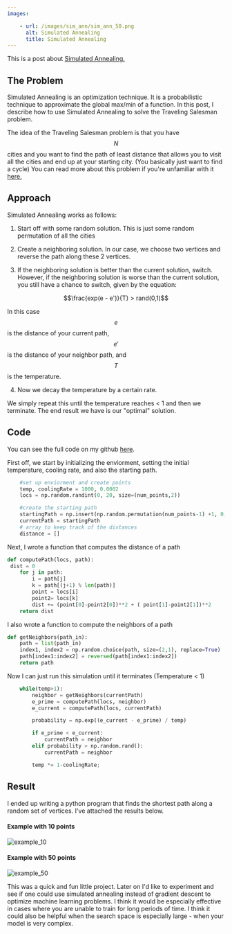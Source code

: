 ```yaml
---
images:

    - url: /images/sim_ann/sim_ann_50.png
      alt: Simulated Annealing
      title: Simulated Annealing
---
```


This is a post about [Simulated Annealing.](https://en.wikipedia.org/wiki/Simulated_annealing)

## The Problem
Simulated Annealing is an optimization technique. It is a probabilistic technique to approximate the global max/min of a function. In this post, I describe how to use Simulated Annealing to solve the Traveling Salesman problem.

The idea of the Traveling Salesman problem is that you have $$N$$ cities and you want to find the path of least distance that allows you to visit all the cities and end up at your starting city. (You basically just want to find a cycle) You can read more about this problem if you're unfamiliar with it [here.](https://simple.wikipedia.org/wiki/Travelling_salesman_problem)

## Approach
Simulated Annealing works as follows:

1. Start off with some random solution. This is just some random permutation of all the cities

2. Create a neighboring solution. In our case, we choose two vertices and reverse the path along these 2 vertices.

3. If the neighboring solution is better than the current solution, switch. However, if the neighboring solution is worse than the current solution, you still have a chance to switch, given by the equation:

$$\frac{exp(e - e')}{T} > rand(0,1)$$

  In this case $$e$$ is the distance of your current path, $$e'$$ is the distance of your neighbor path, and $$T$$ is the temperature.


4. Now we decay the temperature by a certain rate.

We simply repeat this until the temperature reaches < 1 and then we terminate. The end result we have is our "optimal" solution.

## Code
You can see the full code on my github [here](https://github.com/jcaip/simulated_annealing).

First off, we start by initializing the enviorment, setting the initial temperature, cooling rate, and also the starting path.

```python 
    #set up enviorment and create points
    temp, coolingRate = 1000, 0.0002
    locs = np.random.randint(0, 20, size=(num_points,2))

    #create the starting path
    startingPath = np.insert(np.random.permutation(num_points-1) +1, 0, 0)
    currentPath = startingPath
    # array to keep track of the distances
    distance = []
```

Next, I wrote a function that computes the distance of a path

```python
def computePath(locs, path):
 dist = 0 
    for j in path:
        i = path[j]
        k = path[(j+1) % len(path)]
        point = locs[i]
        point2= locs[k]
        dist += (point[0]-point2[0])**2 + ( point[1]-point2[1])**2
    return dist
```

I also wrote a function to compute the neighbors of a path

```python
def getNeighbors(path_in):
    path = list(path_in)
    index1, index2 = np.random.choice(path, size=(2,1), replace=True)
    path[index1:index2] = reversed(path[index1:index2])
    return path
```

Now I can just run this simulation until it terminates (Temperature < 1)


```python
    while(temp>1):
        neighbor = getNeighbors(currentPath)
        e_prime = computePath(locs, neighbor)
        e_current = computePath(locs, currentPath)

        probability = np.exp((e_current - e_prime) / temp)

        if e_prime < e_current:
            currentPath = neighbor
        elif probability > np.random.rand():
            currentPath = neighbor

        temp *= 1-coolingRate;
```

## Result

I ended up writing a python program that finds the shortest path along a random set of vertices. I've attached the results below.

#### Example with 10 points
![example_10](https://jcaip.github.io/images/sim_ann/sim_ann_10.png)

#### Example with 50 points
![example_50](https://jcaip.github.io/images/sim_ann/sim_ann_50.png)

This was a quick and fun little project. Later on I'd like to experiment and see if one could use simulated annealing instead of gradient descent to optimize machine learning problems. I think it would be especially effective in cases where you are unable to train for long periods of time. I think it could also be helpful when the search space is especially large - when your model is very complex. 
    
    
